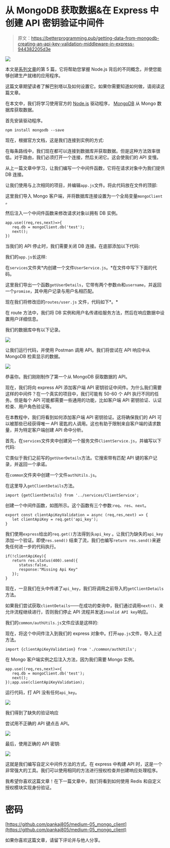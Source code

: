 # 从 MongoDB 获取数据&在 Express 中创建 API 密钥验证中间件

> 原文：<https://betterprogramming.pub/getting-data-from-mongodb-creating-an-api-key-validation-middleware-in-express-944382205d3e>

![](img/819b7836fc392e3746d0ddeaaf0bc11e.png)

本文是[系列文章](https://medium.com/@pankaj.panigrahi/list-of-node-js-articles-ededa6dd304b)的第 5 篇，它将帮助您掌握 Node.js 背后的不同概念，并使您能够创建生产就绪的应用程序。

这篇文章期望读者了解巴别塔以及如何设置它。如果你需要知道如何做，请阅读这篇文章。

在本文中，我们将学习使用官方的 [Node.js](https://nodejs.org/) 驱动程序， [MongoDB](https://www.npmjs.com/package/mongodb) 从 Mongo 数据库获取数据。

首先安装驱动程序。

```
npm install mongodb --save
```

现在，根据官方文档，这是我们连接到实例的方式:

在每条路线中，我们现在都可以连接到数据库并获取数据。但是这种方法效率很低。对于路由，我们必须打开一个连接，然后关闭它。这会使我们的 API 变慢。

从上一篇文章中学习，让我们编写一个中间件函数，它将在请求对象中为我们提供 DB 连接。

让我们使用与上次相同的项目，并编辑`app.js`文件。将此代码放在文件的顶部:

这里我们导入 Mongo 客户端，并将数据库连接设置为一个全局变量`mongoClient` *。*

然后注入一个中间件函数来修改请求对象以拥有 DB 实例。

```
app.use((req,res,next)=>{
   req.db = mongoClient.db('test');
   next();
})
```

当我们的 API 停止时，我们需要关闭 DB 连接。在底部添加以下代码:

我们的`app.js`长这样:

在`services`文件夹*内创建一个文件`UserService.js`。*在文件中写下下面的代码。

这里我们导出一个函数`getUserDetails`，它带有两个参数`db`和`username`，并返回一个`promise`，其中用户记录与用户名相匹配。

现在我们将修改旧的`routes/user.js` 文件，代码如下*。*

在 route 方法中，我们将 DB 实例和用户名传递给服务方法，然后在响应数据中设置用户详细信息。

我们的数据库中有以下记录。

![](img/98e3258c1d14b4d5ebf20ac8d70df49b.png)

让我们运行代码，并使用 Postman 调用 API。我们将尝试在 API 响应中从 MongoDB 检索显示的数据。

![](img/b24f12771322aef3529f92a32111bba0.png)

恭喜你。我们刚刚制作了第一个从 MongoDB 获取数据的 API。

现在，我们将向 express API 添加客户端 API 密钥验证中间件。为什么我们需要这样的中间件？在一个真实的项目中，我们可能有 50-60 个 API 执行不同的任务。但是每个 API 可能都需要一些通用的功能，比如客户端 API 密钥验证、认证检查、用户角色验证等。

在本教程中，我们将看到如何添加客户端 API 密钥验证。这将确保我们的 API 可以被那些已经获得唯一 API 密匙的人调用。这也有助于限制来自客户端的请求数量，并为特定客户端创建 API 命中分析。

首先，在`services`文件夹中创建另一个服务文件`ClientService.js`，并编写以下代码:

它类似于我们之前写的`getUserDetails`方法。它搜索带有匹配 API 键的客户记录，并返回一个承诺。

在`common`文件夹中创建一个文件`authUtils.js`。

在这里导入`getClientDetails`方法。

```
import {getClientDetails} from '../services/ClientService';
```

创建一个中间件函数，如图所示。这个函数有三个参数:`req`、`res`、`next`。

```
export const clientApiKeyValidation = async (req,res,next) => {
   let clientApiKey = req.get('api_key');
}
```

我们使用`express`给出的`req.get()`方法得到头`api_key` 。让我们为缺失的`api_key`添加一个验证。即使`res.send()` 结束了流，我们也编写`return res.send()`来避免任何进一步的代码执行。

```
if(!clientApiKey){
   return res.status(400).send({
      status:false,
      response:"Missing Api Key"
   });
}
```

现在，一旦我们在头中传递了`api_key`，我们将调用之前导入的`getClientDetails`方法。

如果我们尝试获取`clientDetails`——在成功的查询中，我们通过调用`next()`、来允许流程继续进行，否则我们停止 API 流程并发送`invalid API key`响应。

我们的`common/authUtils.js`文件应该是这样的:

现在，将这个中间件注入到我们的 express 对象中。打开`app.js`文件，导入上述方法。

```
import {clientApiKeyValidation} from './common/authUtils';
```

在 Mongo 客户端实例之后注入方法，因为我们需要 Mongo 实例。

```
app.use((req,res,next)=>{
   req.db = mongoClient.db('test');
   next();
});app.use(clientApiKeyValidation);
```

运行代码，打 API 没有任何`api_key`。

![](img/d375686eb45245d9b833c05470a729bf.png)

我们得到了缺失的验证响应

尝试用不正确的 API 键点击 API。

![](img/003701f87dcecf7b9f855c4e61ded626.png)

最后，使用正确的 API 密钥:

![](img/1d7b46f0cf02a10f72c8970f8e40617e.png)

这就是我们编写自定义中间件方法的方式。在 express 中构建 API 时，这是一个非常强大的工具。我们可以使用相同的方法进行授权检查并创建响应处理程序。

我希望你喜欢这篇文章！在下一篇文章中，我们将看到如何使用 Redis 和自定义授权模块实现身份验证。

# 密码

[https://github.com/pankaj805/medium-05_mongo_client](https://github.com/pankaj805/medium-05_mongo_client)

如果你喜欢这篇文章，请留下评论并与他人分享。